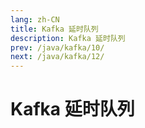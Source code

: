 ```yaml
---
lang: zh-CN
title: Kafka 延时队列
description: Kafka 延时队列
prev: /java/kafka/10/
next: /java/kafka/12/
---
```


# Kafka 延时队列
